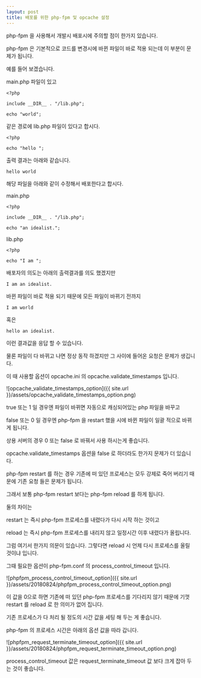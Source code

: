 ```yaml
---
layout: post
title: 배포를 위한 php-fpm 및 opcache 설정
---
```


php-fpm 을 사용해서 개발시 배포시에 주의할 점이 한가지 있습니다. 

php-fpm 은 기본적으로 코드를 변경시에 바뀐 파일이 바로 적용 되는데 이 부분이 문제가 됩니다.

예를 들어 보겠습니다. 

main.php 파일이 있고

```
<?php

include __DIR__ . "/lib.php";

echo "world";

```

같은 경로에 lib.php 파일이 있다고 합시다.

```
<?php

echo "hello ";
```

출력 결과는 아래와 같습니다.  

```
hello world
```

해당 파일을 아래와 같이 수정해서 배포한다고 합시다.

main.php

```
<?php

include __DIR__ . "/lib.php";

echo "an idealist.";

```

lib.php

```
<?php

echo "I am ";
```

배포자의 의도는 아래의 출력결과를 의도 했겠지만

```
I am an idealist.
```

바뀐 파일이 바로 적용 되기 때문에 모든 파일이 바뀌기 전까지  

```
I am world 
```

혹은 

```
hello an idealist.
```

이런 결과값을 응답 할 수 있습니다. 

물론 파일이 다 바뀌고 나면 정상 동작 하겠지만 그 사이에 들어온 요청은 문제가 생깁니다.

이 때 사용할 옵션이 opcache.ini 의 opcache.validate_timestamps 입니다.

![opcache_validate_timestamps_option]({{ site.url }}/assets/opcache_validate_timestamps_option.png)

true 또는 1 일 경우엔 파일이 바뀌면 자동으로 캐싱되어있는 php 파일을 바꾸고 

false 또는 0 일 경우엔 php-fpm 을 restart 했을 시에 바뀐 파일이 일괄 적으로 바뀌게 됩니다.

상용 서버의 경우 0 또는 false 로 바꿔서 사용 하시는게 좋습니다.

opcache.validate_timestamps 옵션을 false 로 하더라도 한가지 문제가 더 있습니다.

php-fpm restart 를 하는 경우 기존에 떠 있던 프로세스는 모두 강제로 죽어 버리기 때문에 기존 요청 들은 문제가 됩니다.

그래서 보통 php-fpm restart 보다는 php-fpm reload 를 하게 됩니다. 

둘의 차이는 

restart 는 즉시 php-fpm 프로세스를 내렸다가 다시 시작 하는 것이고 

reload 는 즉시 php-fpm 프로세스를 내리지 않고 일정시간 이후 내렸다가 올립니다.  

그럼 여기서 한가지 의문이 있습니다. 그렇다면 reload 시 언제 다시 프로세스를 올릴 것이냐 입니다. 

그때 필요한 옵션이 php-fpm.conf 의 process_control_timeout 입니다.

 ![phpfpm_process_control_timeout_option]({{ site.url }}/assets/20180824/phpfpm_process_control_timeout_option.png)
 
 이 값을 0으로 하면 기존에 떠 있던 php-fpm 프로세스를 기다리지 않기 때문에 기껏 restart 를 reload 로 한 의미가 없어 집니다.
 
 기존 프로세스가 다 처리 될 정도의 시간 값을 세팅 해 두는 게 좋습니다.
 
 php-fpm 의 프로세스 시간은 아래의 옵션 값을 따라 갑니다.
 
 ![phpfpm_request_terminate_timeout_option]({{ site.url }}/assets/20180824/phpfpm_request_terminate_timeout_option.png)
  
 process_control_timeout 값은 request_terminate_timeout 값 보다 크게 잡아 두는 것이 좋습니다.
 
 